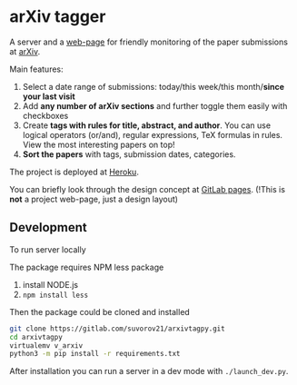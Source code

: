 # arXiv tagger
A server and a [web-page](https://arxivtag.herokuapp.com/) for friendly monitoring of the paper submissions at [arXiv](https://arxiv.org/).

Main features:
1. Select a date range of submissions: today/this week/this month/**since your last visit**
2. Add **any number of arXiv sections** and further toggle them easily with checkboxes
3. Create **tags with rules for title, abstract, and author**. You can use logical operators (or/and), regular expressions, TeX formulas in rules. View the most interesting papers on top!
4. **Sort the papers** with tags, submission dates, categories.

The project is deployed at [Heroku](https://arxivtag.herokuapp.com/).

You can briefly look through the design concept at [GitLab pages](https://suvorov21.gitlab.io/arXivTag/). (!This is **not** a project web-page, just a design layout)

## Development
To run server locally

The package requires NPM less package

1. install NODE.js
2. `npm install less`

Then the package could be cloned and installed

```bash
git clone https://gitlab.com/suvorov21/arxivtagpy.git
cd arxivtagpy
virtualemv v_arxiv
python3 -m pip install -r requirements.txt
```

After installation you can run a server in a dev mode with `./launch_dev.py`.
